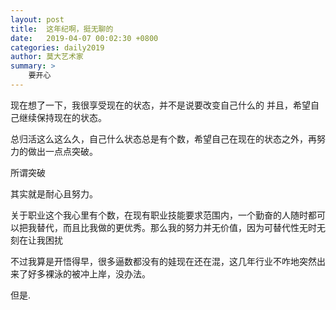```yaml
---
layout: post
title:  这年纪啊，挺无聊的
date:   2019-04-07 00:02:30 +0800
categories: daily2019 
author: 莫大艺术家
summary: >
    要开心
---
```


现在想了一下，我很享受现在的状态，并不是说要改变自己什么的
并且，希望自己继续保持现在的状态。

总归活这么这么久，自己什么状态总是有个数，希望自己在现在的状态之外，再努力的做出一点点突破。

所谓突破

其实就是耐心且努力。

关于职业这个我心里有个数，在现有职业技能要求范围内，一个勤奋的人随时都可以把我替代，而且比我做的更优秀。那么我的努力并无价值，因为可替代性无时无刻在让我困扰

不过我算是开悟得早，很多逼数都没有的娃现在还在混，这几年行业不咋地突然出来了好多裸泳的被冲上岸，没办法。

但是.


